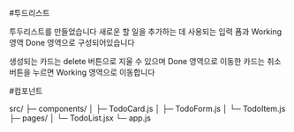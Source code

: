 #투드리스트

투두리스트를 만들었습니다
새로운 할 일을 추가하는 데 사용되는 입력 폼과
Working 영역 Done 영역으로 구성되어있습니다

생성되는 카드는 delete 버튼으로 지울 수 있으며 
Done 영역으로 이동한 카드는 취소 버튼을 누르면 Working 영역으로 이동합니다

#컴포넌트

src/
├─ components/
│  ├─ TodoCard.js
│  ├─ TodoForm.js
│  └─ TodoItem.js
├─ pages/
│  └─ TodoList.jsx
└─ app.js
